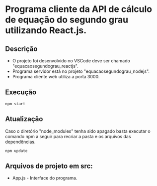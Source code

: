# Programa cliente da API de cálculo de equação do segundo grau utilizando React.js.

## Descrição

- O projeto foi desenvolvido no VSCode deve ser chamado "equacaosegundograu_reactjs".
- Programa servidor está no projeto "equacaosegundograu_nodejs".
- Programa cliente web utiliza a porta 3000.

## Execução

   <pre><code>npm start</code></pre>

## Atualização

   Caso o diretório "node_modules" tenha sido apagado basta executar o comando npm a seguir para recriar a pasta e os arquivos das dependências.
   <pre><code>npm update</code></pre>

## Arquivos de projeto em src:

   - App.js - Interface do programa.